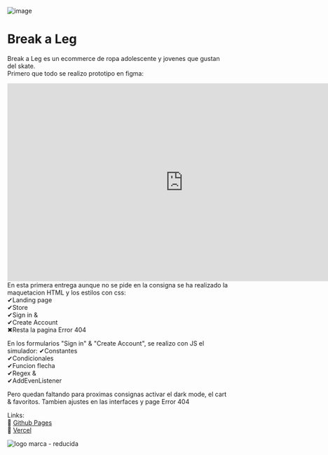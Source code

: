 ![image](https://github.com/DIGORACCOON4279/Break-a-Leg/assets/88150970/44778540-8d45-44eb-af6c-efe9fef192d0)
</br>

# Break a Leg</br>

Break a Leg es un ecommerce de ropa adolescente y jovenes que gustan del skate. </br>
Primero que todo se realizo prototipo en figma:</br>
<iframe style="border: 1px solid rgba(0, 0, 0, 0.1);" width="800" height="450" src="https://www.figma.com/embed?embed_host=share&url=https%3A%2F%2Fwww.figma.com%2Fproto%2FgRXoq1ASGPhQZxr65ZgDZQ%2FBreak-a-Leg%3Fpage-id%3D1868%253A9069%26type%3Ddesign%26node-id%3D1868-11638%26viewport%3D4929%252C20517%252C0.31%26t%3DSJTlBD9JZ5jP49Mz-1%26scaling%3Dscale-down%26starting-point-node-id%3D1868%253A11638%26mode%3Ddesign" allowfullscreen></iframe>
En esta primera entrega aunque no se pide en la consigna se ha realizado la maquetacion HTML y los estilos con css:</br>
✔Landing page</br>
✔Store</br>
✔Sign in & </br>
✔Create Account</br>
✖Resta la pagina Error 404</br>

En los formularios "Sign in" & "Create Account", se realizo con JS el simulador:
✔Constantes</br>
✔Condicionales</br>
✔Funcion flecha</br>
✔Regex &</br>
✔AddEvenListener</br>

Pero quedan faltando para proximas consignas activar el dark mode, el cart & favoritos. 
Tambien ajustes en las interfaces y page Error 404</br>

Links:</br>
🚀  [Github Pages]( https://digoraccoon4279.github.io/Break-a-Leg/)</br>
🚀  [Vercel](https://boilerplate-nine-lyart.vercel.app/)</br>



![logo marca - reducida](https://github.com/DIGORACCOON4279/MercurioGUI/assets/88150970/e8492f0f-bf40-4810-ab83-fea9f0dfe61e)
